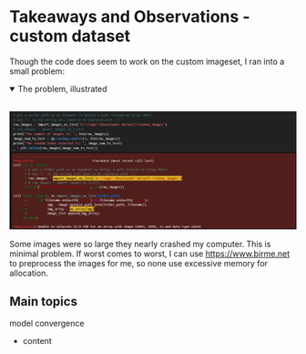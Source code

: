 # Takeaways and Observations - custom dataset

Though the code does seem to work on the custom imageset, I ran into a small problem:
<details open>
<summary>The problem, illustrated</summary>
<br>

![screenshot of full res is too large](./images/raw%20images%20cost%20too%20much%20at%20full%20res.PNG)

</details>



Some images were so large they nearly crashed my computer. This is minimal problem. If worst comes to worst, I can use https://www.birme.net to preprocess the images for me, so none use excessive memory for allocation.

## Main topics

model convergence
* content